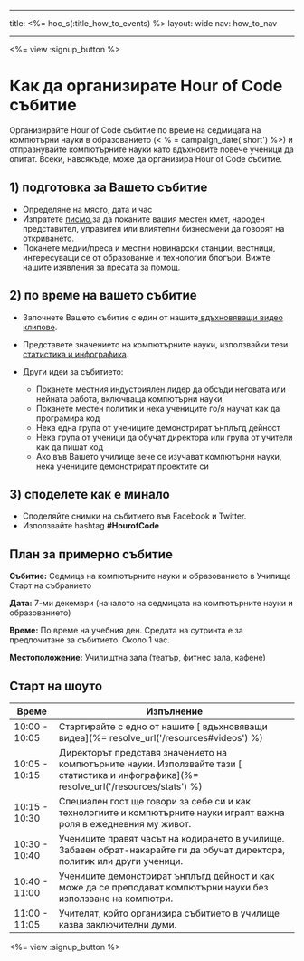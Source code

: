 * * *

title: <%= hoc_s(:title_how_to_events) %> layout: wide nav: how_to_nav

* * *

<%= view :signup_button %>

# Как да организирате Hour of Code събитие

Организирайте Hour of Code събитие по време на седмицата на компютърни науки в образованието (< % = campaign_date('short') %>) и отпразнувайте компютърните науки като вдъхновите повече ученици да опитат. Всеки, навсякъде, може да организира Hour of Code събитие.

## 1) подготовка за Вашето събитие

  * Определяне на място, дата и час
  * Изпратете [ писмо,](<%= hoc_uri('https://docs.google.com/a/code.org/document/d/1eP41sKW7y0qq_JvkRIgZK8dWYICaGRZ4CCDETXa78wY/edit') %>)за да поканите вашия местен кмет, народен представител, управител или влиятелни бизнесмени да говорят на откриването.
  * Поканете медии/преса и местни новинарски станции, вестници, интересуващи се от образование и технологии блогъри. Вижте нашите [изявления за пресата](<%= hoc_uri('/resources/press-kit') %>) за помощ.

## 2) по време на вашето събитие

  * Започнете Вашето събитие с един от нашите[ вдъхновяващи видео клипове](<%= hoc_uri('/resources#videos') %>).
  * Представете значението на компютърните науки, използвайки тези [статистика и инфографика](<%= hoc_uri('/resources/stats') %>).   
      
    
  * Други идеи за събитието: 
      * Поканете местния индустриялен лидер да обсъди неговата или нейната работа, включваща компютърни науки
      * Поканете местен политик и нека учениците го/я научат как да програмира код
      * Нека една група от учениците демонстрират ънплъгд дейност
      * Нека група от ученици да обучат директора или група от учители как да пишат код
      * Ако във Вашето училище вече се изучават компютърни науки, нека учениците демонстрират проектите си

## 3) споделете как е минало

  * Споделяйте снимки на събитието във Facebook и Twitter. 
  * Използвайте hashtag **#HourofCode**

## План за примерно събитие

**Събитие:** Седмица на компютърните науки и образованието в Училище Старт на събранието

**Дата:** 7-ми декември (началото на седмицата на компютърните науки и образованието)

**Време:** По време на учебния ден. Средата на сутринта е за предпочитане за събитието. Около 1 час.

**Местоположение:** Училищтна зала (театър, фитнес зала, кафене)   
  


## Старт на шоуто

| Време         | Изпълнение                                                                                                                                |
| ------------- | ----------------------------------------------------------------------------------------------------------------------------------------- |
| 10:00 - 10:05 | Стартирайте с едно от нашите [ вдъхновяващи видеа](%= resolve_url('/resources#videos') %)                                                 |
| 10:05 - 10:15 | Директорът представя значението на компютърните науки. Използвайте тази [ статистика и инфографика](%= resolve_url('/resources/stats') %) |
| 10:15 - 10:30 | Специален гост ще говори за себе си и как технологиите и компютърните науки играят важна роля в ежедневния му живот.                      |
| 10:30 - 10:40 | Учениците правят часът на кодирането в училище. Забавен обрат-накарайте ги да обучат директора, политик или други ученици.                |
| 10:40 - 11:00 | Учениците демонстрират ънплъгд дейност и как може да се преподават компютърни науки без използване на компютри.                           |
| 11:00 - 11:05 | Учителят, който организира събитието в училище казва заключителни думи.                                                                   |

<%= view :signup_button %>